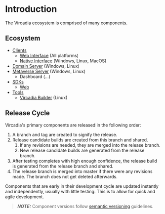 # Introduction

The Vircadia ecosystem is comprised of many components.

## Ecosystem

* [Clients](../interfaces/)
  * [Web Interface](../interfaces/web/) (All platforms)
  * [Native Interface](../interfaces/native/) (Windows, Linux, MacOS)
* [Domain Server](../domain-server/) (Windows, Linux)
* [Metaverse Server](../metaverse-server/) (Windows, Linux)
  * Dashboard (...)
* [SDKs](../sdks/)
  * [Web](../sdks/web/)
* [Tools](../tools/)
  * [Vircadia Builder](../tools/vircadia-builder) (Linux)

## Release Cycle

Vircadia's primary components are released in the following order:

1. A branch and tag are created to signify the release.
2. Release candidate builds are created from this branch and shared.
    1. If any revisions are needed, they are merged into the release branch.
    2. New release candidate builds are generated from the release branch.
3. After testing completes with high enough confidence, the release build is generated from the release branch and shared.
4. The release branch is merged into master if there were any revisions made. The branch does not get deleted afterwards.

Components that are early in their development cycle are updated instantly and independently, usually with little testing. This is to allow for quick and agile development.

> **_NOTE:_** Component versions follow [semantic versioning](https://semver.org/) guidelines.
